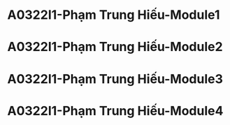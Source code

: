 # A0322I1-Phạm Trung Hiếu-Module1
# A0322I1-Phạm Trung Hiếu-Module2
# A0322I1-Phạm Trung Hiếu-Module3
# A0322I1-Phạm Trung Hiếu-Module4


